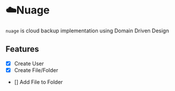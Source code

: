 # ☁️Nuage

`nuage` is cloud backup implementation using Domain Driven Design

## Features

- [x] Create User
- [x] Create File/Folder
- [] Add File to Folder
